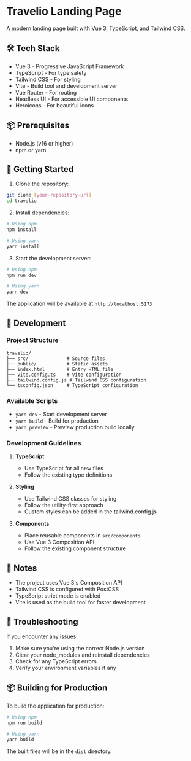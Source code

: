 # Travelio Landing Page

A modern landing page built with Vue 3, TypeScript, and Tailwind CSS.

## 🛠 Tech Stack

- Vue 3 - Progressive JavaScript Framework
- TypeScript - For type safety
- Tailwind CSS - For styling
- Vite - Build tool and development server
- Vue Router - For routing
- Headless UI - For accessible UI components
- Heroicons - For beautiful icons

## 📦 Prerequisites

- Node.js (v16 or higher)
- npm or yarn

## 🚀 Getting Started

1. Clone the repository:
```bash
git clone [your-repository-url]
cd travelio
```

2. Install dependencies:
```bash
# Using npm
npm install

# Using yarn
yarn install
```

3. Start the development server:
```bash
# Using npm
npm run dev

# Using yarn
yarn dev
```

The application will be available at `http://localhost:5173`

## 🔨 Development

### Project Structure
```
travelio/
├── src/              # Source files
├── public/           # Static assets
├── index.html        # Entry HTML file
├── vite.config.ts    # Vite configuration
├── tailwind.config.js # Tailwind CSS configuration
└── tsconfig.json     # TypeScript configuration
```

### Available Scripts

- `yarn dev` - Start development server
- `yarn build` - Build for production
- `yarn preview` - Preview production build locally

### Development Guidelines

1. **TypeScript**
   - Use TypeScript for all new files
   - Follow the existing type definitions

2. **Styling**
   - Use Tailwind CSS classes for styling
   - Follow the utility-first approach
   - Custom styles can be added in the tailwind.config.js

3. **Components**
   - Place reusable components in `src/components`
   - Use Vue 3 Composition API
   - Follow the existing component structure

## 📝 Notes

- The project uses Vue 3's Composition API
- Tailwind CSS is configured with PostCSS
- TypeScript strict mode is enabled
- Vite is used as the build tool for faster development

## 🔧 Troubleshooting

If you encounter any issues:

1. Make sure you're using the correct Node.js version
2. Clear your node_modules and reinstall dependencies
3. Check for any TypeScript errors
4. Verify your environment variables if any

## 📦 Building for Production

To build the application for production:

```bash
# Using npm
npm run build

# Using yarn
yarn build
```

The built files will be in the `dist` directory.
